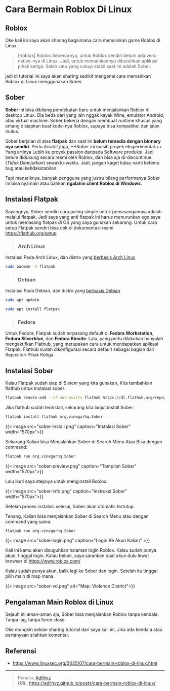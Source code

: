 # Cara Bermain Roblox Di Linux


## Roblox

Oke kali ini saya akan sharing bagaimana cara memainkan game Roblox di Linux.

> [!roblox] Roblox
> Sebenarnya, untuk Roblox sendiri belum ada versi native-nya di Linux.
Jadi, untuk memainkannya dibutuhkan aplikasi pihak ketiga.
Salah satu yang cukup stabil saat ini adalah Sober.

jadi di tutorial ini saya akan sharing sedikit mengenai cara memainkan Roblox di Linux menggunakan Sober.

## Sober

**Sober** ini bisa dibilang pendekatan baru untuk menjalankan Roblox di desktop Linux.
Dia beda dari yang lain nggak kayak Wine, emulator Android, atau virtual machine.
Sober bekerja dengan membuat runtime khusus yang emang disiapkan buat kode-nya Roblox,
supaya bisa kompatibel dan jalan mulus.

Sober berjalan di atas **flatpak** dan saat ini **belum tersedia dengan binnary nya sendiri**.
Perlu dicatat juga, ++Sober ini masih proyek eksperimental.++
Yang artinya Lebih ke proyek passion daripada Software produksi.
Jadi belum didukung secara resmi oleh Roblox, dan bisa aja di-discontinue (*Tidak Dilanjutkan*) sewaktu-waktu.
Jadi, jangan kaget kalau nanti ketemu bug atau ketidakstabilan.

Tapi menariknya, banyak pengguna yang justru bilang 
performanya Sober ini bisa nyamain atau bahkan **ngalahin client Roblox di Windows**.

## Instalasi Flatpak

Sayangnya, Sober sendiri cara paling simple untuk pemasangannya adalah melalui flatpak.
Jadi saya yang anti flatpak ini harus menurunkan ego saya untuk memasang flatpak di OS yang saya gunakan sekarang. 
Untuk cara setup Flatpak sendiri bisa cek di dokumentasi resmi https://flathub.org/setup

> ### Arch Linux

Instalasi Pada Arch Linux, dan distro yang [berbasis Arch Linux](https://wiki.archlinux.org/title/Arch-based_distributions#Active)

```bash {title=sudo}
sudo pacman -S flatpak
```

> ### Debian
Instalasi Pada Debian, dan distro yang [berbasis Debian](https://distrowatch.com/search.php?basedon=Debian)

```bash {title=sudo}
sudo apt update
```

```bash {title=sudo}
sudo apt install flatpak
```

> ### Fedora

Untuk Fedora, Flatpak sudah terpasang default di **Fedora Workstation**, **Fedora Silverblue**, dan **Fedora Kinoite**.
Lalu, yang perlu dilakukan hanyalah mengaktifkan Flathub, yang merupakan cara untuk mendapatkan aplikasi Flatpak.
Flathub sudah dikonfigurasi secara default sebagai bagian dari Repositori Pihak Ketiga.

## Instalasi Sober


Kalau Flatpak sudah siap di Sistem yang kita gunakan, Kita tambahkan flathub untuk instalasi sober:

```bash {title=Terminal}
flatpak remote-add --if-not-exists flathub https://dl.flathub.org/repo/flathub.flatpakrepo
```

Jika flathub sudah terinstall, sekarang kita lanjut install Sober:

```bash {title=Terminal}
flatpak install flathub org.vinegarhq.Sober
```

{{< image src="sober-install.png" caption="Instalasi Sober" width="570px">}}

Sekarang Kalian bisa Menjalankan Sober di Search Menu Atau Bisa dengan command:

```bash {title=Terminal}
flatpak run org.vinegarhq.Sober
```

{{< image src="sober-preview.png" caption="Tampilan Sober" width="570px">}}

Lalu ikuti saya stepnya untuk menginstall Roblox.

{{< image src="sober-info.png" caption="Instruksi Sober" width="570px">}}

Setelah proses instalasi selesai, Sober akan otomatis tertutup. 

Tenang,  Kalian bisa menjalankan Sober di Search Menu atau dengan command yang sama:

```bash {title=Terminal}
flatpak run org.vinegarhq.Sober
```

{{< image src="sober-login.png" caption="Login Ke Akun Kalian" >}}

Kali ini kamu akan disuguhkan halaman login Roblox.
Kalau sudah punya akun, tinggal login. Kalau belum, saya sarankan buat akun dulu lewat browser di https://www.roblox.com/


Kalau sudah punya akun, balik lagi ke Sober dan login.
Setelah itu tinggal pilih main di map mana.

{{< image src="sober-vd.png" alt="Map: Violence District">}}

## Pengalaman Main Roblox di Linux

Sejauh ini aman-aman aja, Sober bisa menjalankan Roblox tanpa kendala. Tanpa lag, tanpa force close.

Oke mungkin sekian sharing tutorial dari saya kali ini, Jika ada kendala atau pertanyaan silahkan komentar.

## Referensi

- https://www.linuxsec.org/2025/07/cara-bermain-roblox-di-linux.html


---

> Penulis: [Adilhyz](https://github.com/adilhyz)  
> URL: https://adilhyz.github.io/posts/cara-bermain-roblox-di-linux/  

